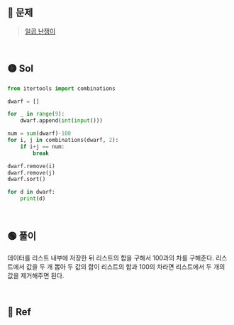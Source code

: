 ## 🔴 문제
> [일곱 난쟁이](https://www.acmicpc.net/problem/2309)


<br/>

## 🟡 Sol
```python
from itertools import combinations

dwarf = []

for _ in range(9):
    dwarf.append(int(input()))

num = sum(dwarf)-100
for i, j in combinations(dwarf, 2):
    if i+j == num:
        break

dwarf.remove(i)
dwarf.remove(j)
dwarf.sort()

for d in dwarf:
    print(d)


```
<br/>

## 🟢 풀이
데이터를 리스트 내부에 저장한 뒤 리스트의 합을 구해서 100과의 차를 구해준다.
리스트에서 값을 두 개 뽑아 두 값의 합이 리스트의 합과 100의 차라면 리스트에서 두 개의 값을 제거해주면 된다.



<br/>

## 🔵 Ref
